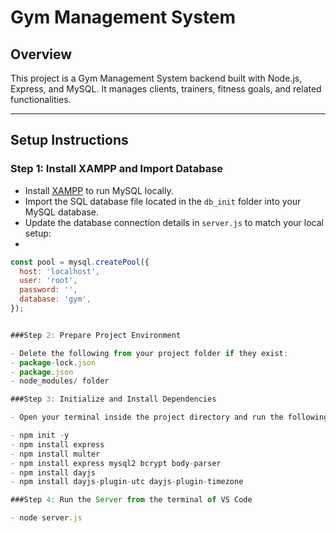 # Gym Management System

## Overview
This project is a Gym Management System backend built with Node.js, Express, and MySQL. It manages clients, trainers, fitness goals, and related functionalities.

---

## Setup Instructions

### Step 1: Install XAMPP and Import Database

- Install [XAMPP](https://www.apachefriends.org/index.html) to run MySQL locally.
- Import the SQL database file located in the `db_init` folder into your MySQL database.
- Update the database connection details in `server.js` to match your local setup:
- 
```js
const pool = mysql.createPool({
  host: 'localhost',
  user: 'root',
  password: '',
  database: 'gym',
});


###Step 2: Prepare Project Environment

- Delete the following from your project folder if they exist:
- package-lock.json
- package.json
- node_modules/ folder

###Step 3: Initialize and Install Dependencies

- Open your terminal inside the project directory and run the following commands in order:

- npm init -y
- npm install express
- npm install multer
- npm install express mysql2 bcrypt body-parser
- npm install dayjs
- npm install dayjs-plugin-utc dayjs-plugin-timezone

###Step 4: Run the Server from the terminal of VS Code

- node server.js
